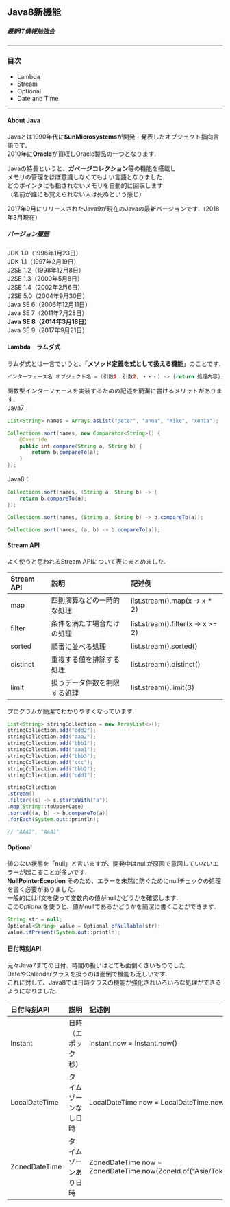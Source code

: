 ## Java8新機能
##### 最新IT情報勉強会
***
### 目次
- Lambda
- Stream
- Optional
- Date and Time
***
#### About Java
Javaとは1990年代に**SunMicrosystems**が開発・発表したオブジェクト指向言語です.  
2010年に**Oracle**が買収しOracle製品の一つとなります.  
  
Javaの特長というと、**ガベージコレクション**等の機能を搭載し  
メモリの管理をほぼ意識しなくてもよい言語となりました.  
どのポインタにも指されないメモリを自動的に回収します.  
（名前が誰にも覚えられない人は死ぬという感じ）  
  
2017年9月にリリースされたJava9が現在のJavaの最新バージョンです.（2018年3月現在）  
  
##### バージョン履歴
JDK 1.0（1996年1月23日）  
JDK 1.1（1997年2月19日）  
J2SE 1.2（1998年12月8日）  
J2SE 1.3（2000年5月8日）  
J2SE 1.4（2002年2月6日）  
J2SE 5.0（2004年9月30日）  
Java SE 6（2006年12月11日）  
Java SE 7（2011年7月28日）  
**Java SE 8（2014年3月18日）**  
Java SE 9（2017年9月21日）  
  
#### Lambda　ラムダ式
ラムダ式とは一言でいうと、「**メソッド定義を式として扱える機能**」のことです.  
~~~ java
インターフェース名 オブジェクト名 = (引数1, 引数2, ・・・) -> {return 処理内容};
~~~
関数型インターフェースを実装するための記述を簡潔に書けるメリットがあります.  
Java7：
~~~ java
List<String> names = Arrays.asList("peter", "anna", "mike", "xenia");

Collections.sort(names, new Comparator<String>() {
    @Override
    public int compare(String a, String b) {
        return b.compareTo(a);
    }
});
~~~
Java8：
~~~ java
Collections.sort(names, (String a, String b) -> {
    return b.compareTo(a);
});
~~~

~~~ java
Collections.sort(names, (String a, String b) -> b.compareTo(a));
~~~

~~~ java
Collections.sort(names, (a, b) -> b.compareTo(a));
~~~


#### Stream API
よく使うと思われるStream APIについて表にまとめました.  

|Stream API|説明|記述例|
|:--|:--|:--|
|map|四則演算などの一時的な処理|list.stream().map(x -> x * 2)|
|filter|条件を満たす場合だけの処理|list.stream().filter(x -> x >= 2)|
|sorted|順番に並べる処理|list.stream().sorted()|
|distinct|重複する値を排除する処理|list.stream().distinct()|
|limit|扱うデータ件数を制限する処理|list.stream().limit(3)|

プログラムが簡潔でわかりやすくなっています.  
~~~ java
List<String> stringCollection = new ArrayList<>();
stringCollection.add("ddd2");
stringCollection.add("aaa2");
stringCollection.add("bbb1");
stringCollection.add("aaa1");
stringCollection.add("bbb3");
stringCollection.add("ccc");
stringCollection.add("bbb2");
stringCollection.add("ddd1");
~~~

~~~ java
stringCollection
.stream()
.filter((s) -> s.startsWith("a"))
.map(String::toUpperCase)
.sorted((a, b) -> b.compareTo(a))
.forEach(System.out::println);

// "AAA2", "AAA1"
~~~

#### Optional
値のない状態を「null」と言いますが、開発中はnullが原因で意図していないエラーが起こることが多いです.  
**NullPointerEception**
そのため、エラーを未然に防ぐためにnullチェックの処理を書く必要がありました.  
一般的にはif文を使って変数内の値がnullかどうかを確認します.  
このOptionalを使うと、値がnullであるかどうかを簡潔に書くことができます.

~~~ java
String str = null;
Optional<String> value = Optional.ofNullable(str);
value.ifPresent(System.out::println);
~~~

#### 日付時刻API
元々Java7までの日付、時間の扱いはとても面倒くさいものでした.  
DateやCalenderクラスを扱うのは面倒で機能も乏しいです.  
これに対して、Java8では日時クラスの機能が強化されいろいろな処理ができるようになりました.  

|日付時刻API|説明|記述例|
|:--|:--|:--|
|Instant |日時（エポック秒）|Instant now = Instant.now()|
|LocalDateTime|タイムゾーンなし日時|LocalDateTime now = LocalDateTime.now()|
|ZonedDateTime|タイムゾーンあり日時|ZonedDateTime now = ZonedDateTime.now(ZoneId.of("Asia/Tokyo"))|




